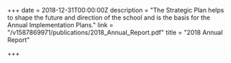 +++
date = 2018-12-31T00:00:00Z
description = "The Strategic Plan helps to shape the future and direction of the school and is the basis for the Annual Implementation Plans."
link = "/v1587869971/publications/2018_Annual_Report.pdf"
title = "2018 Annual Report"

+++

